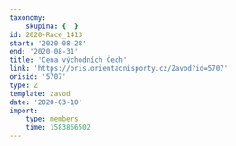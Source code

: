 ```yaml
---
taxonomy:
    skupina: {  }
id: 2020-Race_1413
start: '2020-08-28'
end: '2020-08-31'
title: 'Cena východních Čech'
link: 'https://oris.orientacnisporty.cz/Zavod?id=5707'
orisid: '5707'
type: Z
template: zavod
date: '2020-03-10'
import:
    type: members
    time: 1583866502
---
```

